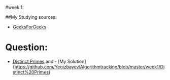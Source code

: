 #week 1:

##My Studying sources:
- [GeeksForGeeks](http://www.geeksforgeeks.org/sieve-of-eratosthenes/)

# Question:
- [Distinct Primes](http://www.spoj.com/problems/AMR11E/)  and  - [My Solution] (https://github.com/Yegizbayev/Algorithmtracking/blob/master/week1/Distinct%20Primes) 




